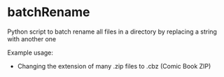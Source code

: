 # batchRename
Python script to batch rename all files in a directory by replacing a string with another one

Example usage:
* Changing the extension of many .zip files to .cbz (Comic Book ZIP)